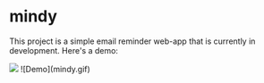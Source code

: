 # mindy
This project is a simple email reminder web-app that is currently in development.  Here's a demo:

<img src="https://media.giphy.com/media/ekperNhTjWqA6Qyel6/giphy.gif">
![Demo](mindy.gif)
